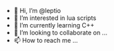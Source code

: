 - 👋 Hi, I’m @leptio
- 👀 I’m interested in lua scripts
- 🌱 I’m currently learning C++
- 💞️ I’m looking to collaborate on ...
- 📫 How to reach me ...

<!---
leptio/leptio is a ✨ special ✨ repository because its `README.md` (this file) appears on your GitHub profile.
You can click the Preview link to take a look at your changes.
--->
